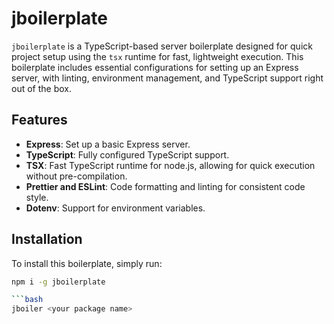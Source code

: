 # jboilerplate

`jboilerplate` is a TypeScript-based server boilerplate designed for quick project setup using the `tsx` runtime for fast, lightweight execution. This boilerplate includes essential configurations for setting up an Express server, with linting, environment management, and TypeScript support right out of the box.

## Features

- **Express**: Set up a basic Express server.
- **TypeScript**: Fully configured TypeScript support.
- **TSX**: Fast TypeScript runtime for node.js, allowing for quick execution without pre-compilation.
- **Prettier and ESLint**: Code formatting and linting for consistent code style.
- **Dotenv**: Support for environment variables.

## Installation

To install this boilerplate, simply run:

```bash
npm i -g jboilerplate

```bash
jboiler <your package name>